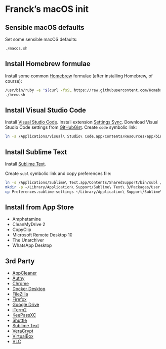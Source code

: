 # Franck’s macOS init

## Sensible macOS defaults

Set some sensible macOS defaults:

```bash
./macos.sh
```

## Install Homebrew formulae

Install some common [Homebrew](http://brew.sh/) formulae (after installing Homebrew, of course):

```bash
/usr/bin/ruby -e "$(curl -fsSL https://raw.githubusercontent.com/Homebrew/install/master/install)"
./brew.sh
```

## Install Visual Studio Code

Install [Visual Studio Code](https://code.visualstudio.com/download).
Install extension [Settings Sync](https://marketplace.visualstudio.com/items?itemName=Shan.code-settings-sync).
Download Visual Studio Code settings from [GitHubGist](https://gist.github.com/flombardi/1489438598e9f43027f4f01db1a4f774).
Create `code` symbolic link:

```bash
ln -s /Applications/Visual\ Studio\ Code.app/Contents/Resources/app/bin/code /usr/local/bin/code
```

## Install Sublime Text

Install [Sublime Text](https://www.sublimetext.com/3).

Create `subl` symbolic link and copy preferences file:

```bash
ln -s /Applications/Sublime\ Text.app/Contents/SharedSupport/bin/subl /usr/local/bin/subl
mkdir -p ~/Library/Application\ Support/Sublime\ Text\ 3/Packages/User
cp Preferences.sublime-settings ~/Library/Application\ Support/Sublime\ Text\ 3/Packages/User/
```

## Install from App Store

* Amphetamine
* CleanMyDrive 2
* CopyClip
* Microsoft Remote Desktop 10
* The Unarchiver
* WhatsApp Desktop

## 3rd Party

* [AppCleaner](https://freemacsoft.net/appcleaner/)
* [Authy](https://authy.com/download/)
* [Chrome](https://www.google.com/chrome/)
* [Docker Desktop](https://www.docker.com/products/docker-desktop)
* [FileZilla](https://filezilla-project.org/download.php?type=client)
* [Firefox](https://www.mozilla.org/fr/firefox/new/)
* [Google Drive](https://www.google.com/intl/fr_ALL/drive/download/backup-and-sync/)
* [iTerm2](https://www.iterm2.com/downloads.html)
* [KeePassXC](https://keepassxc.org/download/)
* [Shuttle](http://fitztrev.github.io/shuttle/)
* [Sublime Text](https://www.sublimetext.com/3)
* [VeraCrypt](https://www.veracrypt.fr/en/Downloads.html)
* [VirtualBox](https://www.virtualbox.org/wiki/Downloads)
* [VLC](https://www.videolan.org/vlc/)
